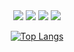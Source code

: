 <div align="center">
    <img src="https://rule34.xxx/counter/0.gif"/>
    <img src="https://rule34.xxx/counter/6.gif"/>
    <img src="https://rule34.xxx/counter/3.gif"/>
    <img src="https://rule34.xxx/counter/9.gif"/>

[![Top Langs](https://github-readme-stats.vercel.app/api/top-langs/?username=yinmus&layout=compact)](https://github.com/yinmus/github-readme-stats)
